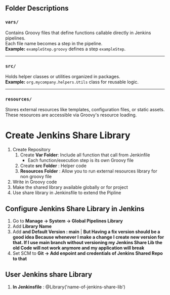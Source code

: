 ## Folder Descriptions

### `vars/`
Contains Groovy files that define functions callable directly in Jenkins pipelines.  
Each file name becomes a step in the pipeline.  
**Example:** `exampleStep.groovy` defines a step `exampleStep`.

---

### `src/`
Holds helper classes or utilities organized in packages.  
**Example:** `org.mycompany.helpers.Utils` class for reusable logic.

---

### `resources/`
Stores external resources like templates, configuration files, or static assets.  
These resources are accessible via Groovy's resource loading.


# Create Jenkins Share Library 
1. Create Repository
   1. Create **Var Folder**: Include all function that call from Jenkinfile
      - Each function/execution step is its own Groovy file
   2. Create **src Folder** : Helper code
   3. **Resources Folder** : Allow you to run external resources library for non groovy file 
3. Write in Groovy code
4. Make the shared library available globally or for project
5. Use share library in Jenkinsfile to extend the Pipline
## Configure Jenkins Share Library in Jenkins 
1. Go to **Manage -> System -> Global Pipelines Library**
2. Add **Library Name**
3. Add **and Default Version : main** | **But Having a fix version should be a good idea Because whenever I make a change I create new version for that. If I use main branch without versioning my Jenkins Share Lib the old Code will not work anymore and my application will break**
4. Set SCM to **Git -> Add enpoint and credentials of Jenkins Shared Repo to that**  
## User Jenkins share Library 
1. **In Jenkinsfile** : @Library('name-of-jenkins-share-lib')
